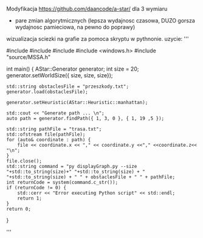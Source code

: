 Modyfikacja https://github.com/daancode/a-star/ dla 3 wymiaru
+ pare zmian algorytmicznych (lepsza wydajnosc czasowa, DUZO gorsza wydajnosc pamieciowa, na pewno do poprawy)

wizualizacja sciezki na grafie za pomoca skryptu w pythnonie.
uzycie:
''' 

#include <iostream>
#include <fstream>
#include <string>
#include <windows.h>
#include "source/MSSA.h"


int main()
{
    AStar::Generator generator;
    int size = 20;
    generator.setWorldSize({ size, size, size});

    std::string obstaclesFile = "przeszkody.txt";
    generator.load(obstaclesFile);

    generator.setHeuristic(AStar::Heuristic::manhattan);

    std::cout << "Generate path ... \n";
    auto path = generator.findPath({ 1, 3, 0 }, { 1, 19 ,5 });

    std::string pathFile = "trasa.txt";
    std::ofstream file(pathFile);
    for (auto& coordinate : path) {
        file << coordinate.x << "," << coordinate.y <<"," <<coordinate.z<< "\n";
    }
    file.close();
    std::string command = "py displayGraph.py --size "+std::to_string(size)+" "+std::to_string(size) + " "+std::to_string(size) + " " + obstaclesFile + " " + pathFile;
    int returnCode = system(command.c_str());
    if (returnCode != 0) {
        std::cerr << "Error executing Python script" << std::endl;
        return 1;
    }
    return 0;
} 

'''
